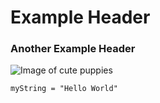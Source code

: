 # Example Header

### Another Example Header

![Image of cute puppies](https://github.com/cmgdickinson/skills-communicate-using-markdown/assets/172605198/aebb62f2-ba07-4ca2-8dcd-812c2ff93ec0)

```
myString = "Hello World"
```
